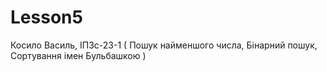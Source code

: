 # Lesson5
Косило Василь, ІПЗс-23-1 ( Пошук найменшого числа, Бінарний пошук, Сортування імен Бульбашкою )
